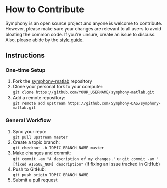 # How to Contribute

Symphony is an open source project and anyone is welcome to contribute. However, please make sure your changes are relevant to all users to avoid bloating the common code. If you're unsure, create an issue to discuss. Also, please abide by the [style guide](Style-Guide.md).

## Instructions

### One-time Setup
1. Fork the [symphony-matlab](https://github.com/Symphony-DAS/symphony-matlab) repository
1. Clone your personal fork to your computer:  
`git clone https://github.com/YOUR_USERNAME/symphony-matlab.git`
1. Add a remote repository:  
`git remote add upstream https://github.com/Symphony-DAS/symphony-matlab.git`

### General Workflow
1. Sync your repo:  
`git pull upstream master`
1. Create a topic branch:  
`git checkout -b TOPIC_BRANCH_NAME master`
1. Make changes and commit:  
`git commit -am "A description of my changes."` or `git commit -am "[fixed #ISSUE_NUM] description"` (if fixing an issue tracked in GitHub)
1. Push to GitHub:  
`git push origin TOPIC_BRANCH_NAME`
1. Submit a pull request
